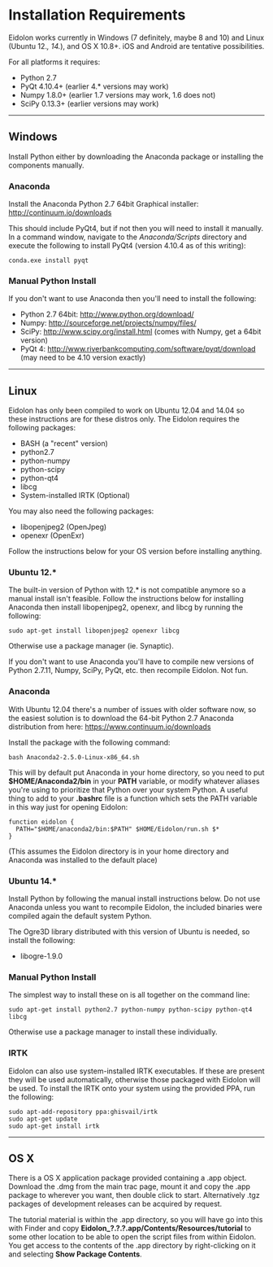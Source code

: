 # Installation Requirements 

Eidolon works currently in Windows (7 definitely, maybe 8 and 10) and Linux (Ubuntu 12.*, 14.*), and OS X 10.8+. iOS and Android are tentative possibilities.

For all platforms it requires:
 * Python 2.7
 * PyQt 4.10.4+ (earlier 4.* versions may work)
 * Numpy 1.8.0+ (earlier 1.7 versions may work, 1.6 does not)
 * SciPy 0.13.3+ (earlier versions may work)
 
----

## Windows 

Install Python either by downloading the Anaconda package or installing the components manually.

### Anaconda

Install the Anaconda Python 2.7 64bit Graphical installer: http://continuum.io/downloads

This should include PyQt4, but if not then you will need to install it manually. In a command window, navigate to the *Anaconda/Scripts* directory and execute the following to install PyQt4 (version 4.10.4 as of this writing):

    conda.exe install pyqt

### Manual Python Install

If you don't want to use Anaconda then you'll need to install the following:

 * Python 2.7 64bit: http://www.python.org/download/
 * Numpy: http://sourceforge.net/projects/numpy/files/
 * SciPy: http://www.scipy.org/install.html (comes with Numpy, get a 64bit version)
 * PyQt 4: http://www.riverbankcomputing.com/software/pyqt/download (may need to be 4.10 version exactly)

----

## Linux

Eidolon has only been compiled to work on Ubuntu 12.04 and 14.04 so these instructions are for these distros only. The Eidolon requires the following packages: 

 * BASH (a "recent" version)
 * python2.7
 * python-numpy 
 * python-scipy
 * python-qt4 
 * libcg
 * System-installed IRTK (Optional)

You may also need the following packages:

 * libopenjpeg2 (OpenJpeg)
 * openexr (OpenExr)

Follow the instructions below for your OS version before installing anything. 

### Ubuntu 12.* 

The built-in version of Python with 12.* is not compatible anymore so a manual install isn't feasible. Follow the instructions below for installing Anaconda then install libopenjpeg2, openexr, and libcg by running the following:

    sudo apt-get install libopenjpeg2 openexr libcg

Otherwise use a package manager (ie. Synaptic).

If you don't want to use Anaconda you'll have to compile new versions of Python 2.7.11, Numpy, SciPy, PyQt, etc. then recompile Eidolon. Not fun.

### Anaconda

With Ubuntu 12.04 there's a number of issues with older software now, so the easiest solution is to download the 64-bit Python 2.7 Anaconda distribution from here: https://www.continuum.io/downloads

Install the package with the following command:

    bash Anaconda2-2.5.0-Linux-x86_64.sh

This will by default put Anaconda in your home directory, so you need to put **$HOME/Anaconda2/bin** in your **PATH** variable, or modify whatever aliases you're using to prioritize that Python over your system Python. A useful thing to add to your **.bashrc** file is a function which sets the PATH variable in this way just for opening Eidolon:

    function eidolon {
      PATH="$HOME/anaconda2/bin:$PATH" $HOME/Eidolon/run.sh $*
    }

(This assumes the Eidolon directory is in your home directory and Anaconda was installed to the default place)

### Ubuntu 14.*

Install Python by following the manual install instructions below. Do not use Anaconda unless you want to recompile Eidolon, the included binaries were compiled again the default system Python.

The Ogre3D library distributed with this version of Ubuntu is needed, so install the following:

 * libogre-1.9.0
 
### Manual Python Install

The simplest way to install these on is all together on the command line:

    sudo apt-get install python2.7 python-numpy python-scipy python-qt4 libcg

Otherwise use a package manager to install these individually.

### IRTK

Eidolon can also use system-installed IRTK executables. If these are present they will be used automatically, otherwise those packaged with Eidolon will be used. To install the IRTK onto your system using the provided PPA, run the following:

    sudo apt-add-repository ppa:ghisvail/irtk
    sudo apt-get update
    sudo apt-get install irtk

----
## OS X

There is a OS X application package provided containing a .app object. Download the .dmg from the main trac page, mount it and copy the .app package to wherever you want, then double click to start. Alternatively .tgz packages of development releases can be acquired by request. 

The tutorial material is within the .app directory, so you will have go into this with Finder and copy **Eidolon_?.?.?.app/Contents/Resources/tutorial** to some other location to be able to open the script files from within Eidolon. You get access to the contents of the .app directory by right-clicking on it and selecting **Show Package Contents**.
